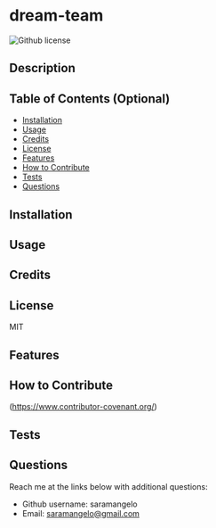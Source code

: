 

# dream-team 
![Github license](https://img.shields.io/static/v1?label=License&message=MIT&color=brightgreen)

## Description 

  
## Table of Contents (Optional)
    
- [Installation](#installation)
- [Usage](#usage)
- [Credits](#credits)
- [License](#license)
- [Features](#features)
- [How to Contribute](#how-to-contribute)
- [Tests](#tests)
- [Questions](#questions)
  
## Installation

  
  
## Usage

   
  
## Credits

  
  
## License
MIT


## Features



## How to Contribute
  
(https://www.contributor-covenant.org/)
  

## Tests

  

## Questions
Reach me at the links below with additional questions:
- Github username: saramangelo
- Email: saramangelo@gmail.com
